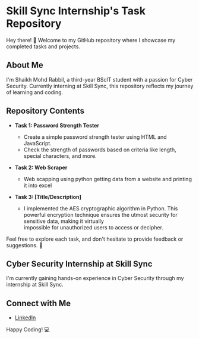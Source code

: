 # Skill Sync Internship's Task Repository

Hey there! 👋 Welcome to my GitHub repository where I showcase my completed tasks and projects.

## About Me
I'm Shaikh Mohd Rabbil, a third-year BScIT student with a passion for Cyber Security. 
Currently interning at Skill Sync, this repository reflects my journey of learning and coding.

## Repository Contents
- **Task 1: Password Strength Tester**
  - Create a simple password strength tester using HTML and JavaScript.
  - Check the strength of passwords based on criteria like length, special characters, and more.

- **Task 2: Web Scraper**
  - Web scapping using python getting data from a website and printing it into excel

- **Task 3: [Title/Description]**
  - I implemented the AES cryptographic algorithm in Python. This powerful encryption technique ensures the utmost security for sensitive data, making it virtually   
     impossible for unauthorized users to access or decipher.

Feel free to explore each task, and don't hesitate to provide feedback or suggestions. 🚀

## Cyber Security Internship at Skill Sync
I'm currently gaining hands-on experience in Cyber Security through my internship at Skill Sync.

## Connect with Me
- [LinkedIn](https://www.linkedin.com/in/shaikh-mohd-rabbil-206064218/)

Happy Coding! 💻
